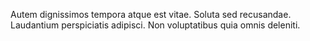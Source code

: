 Autem dignissimos tempora atque est vitae.
Soluta sed recusandae.
Laudantium perspiciatis adipisci.
Non voluptatibus quia omnis deleniti.